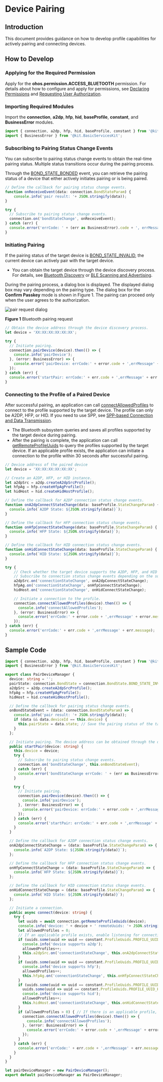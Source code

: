 # Device Pairing

<!--Kit: Connectivity Kit-->
<!--Subsystem: Communication-->
<!--Owner: @enjoy_sunshine-->
<!--Designer: @chengguohong; @tangjia15-->
<!--Tester: @wangfeng517-->

## Introduction
This document provides guidance on how to develop profile capabilities for actively pairing and connecting devices.

## How to Develop

### Applying for the Required Permission
Apply for the **ohos.permission.ACCESS_BLUETOOTH** permission. For details about how to configure and apply for permissions, see [Declaring Permissions](../../security/AccessToken/declare-permissions.md) and [Requesting User Authorization](../../security/AccessToken/request-user-authorization.md).

### Importing Required Modules
Import the **connection**, **a2dp**, **hfp**, **hid**, **baseProfile**, **constant**, and **BusinessError** modules.
```ts
import { connection, a2dp, hfp, hid, baseProfile, constant } from '@kit.ConnectivityKit';
import { BusinessError } from '@kit.BasicServicesKit';
```

### Subscribing to Pairing Status Change Events
You can subscribe to pairing status change events to obtain the real-time pairing status. Multiple status transitions occur during the pairing process.

Through the [BOND_STATE_BONDED](../../reference/apis-connectivity-kit/js-apis-bluetooth-connection.md#bondstate) event, you can retrieve the pairing status of a device that either actively initiates pairing or is being paired.
```ts
// Define the callback for pairing status change events.
function onReceiveEvent(data: connection.BondStateParam) {
    console.info('pair result: '+ JSON.stringify(data));
}

try {
  // Subscribe to pairing status change events.
  connection.on('bondStateChange', onReceiveEvent);
} catch (err) {
  console.error('errCode: ' + (err as BusinessError).code + ', errMessage: ' + (err as BusinessError).message);
}
```

### Initiating Pairing
If the pairing status of the target device is [BOND_STATE_INVALID](../../reference/apis-connectivity-kit/js-apis-bluetooth-connection.md#bondstate), the current device can actively pair with the target device.
- You can obtain the target device through the device discovery process. For details, see [Bluetooth Discovery](br-discovery-development-guide.md) or [BLE Scanning and Advertising](ble-development-guide.md).

During the pairing process, a dialog box is displayed. The displayed dialog box may vary depending on the pairing type. The dialog box for the **Confirm Passkey** mode is shown in Figure 1. The pairing can proceed only when the user agrees to the authorization.

![pair request dialog](figures/pair-request-dialog.png)

**Figure 1** Bluetooth pairing request
```ts
// Obtain the device address through the device discovery process.
let device = 'XX:XX:XX:XX:XX:XX';

try {
  // Initiate pairing.
  connection.pairDevice(device).then(() => {
    console.info('pairDevice');
  }, (error: BusinessError) => {
    console.error('pairDevice: errCode:' + error.code + ',errMessage' + error.message);
  });
} catch (err) {
  console.error('startPair: errCode:' + err.code + ',errMessage' + err.message);
}
```

### Connecting to the Profile of a Paired Device
After successful pairing, an application can call [connectAllowedProfiles](../../reference/apis-connectivity-kit/js-apis-bluetooth-connection.md#connectionconnectallowedprofiles16) to connect to the profile supported by the target device. The profile can only be A2DP, HFP, or HID. If you need to use SPP, see [SPP-based Connection and Data Transmission](spp-development-guide.md).

- The Bluetooth subsystem queries and saves all profiles supported by the target device during pairing.
- After the pairing is complete, the application can call [getRemoteProfileUuids](../../reference/apis-connectivity-kit/js-apis-bluetooth-connection.md#connectiongetremoteprofileuuids12) to query the profiles supported by the target device. If an applicable profile exists, the application can initiate a connection to the profile within 30 seconds after successful pairing.
```ts
// Device address of the paired device
let device = 'XX:XX:XX:XX:XX:XX';

// Create an A2DP, HFP, or HID instance.
let a2dpSrc = a2dp.createA2dpSrcProfile();
let hfpAg = hfp.createHfpAgProfile();
let hidHost = hid.createHidHostProfile();

// Define the callback for A2DP connection status change events.
function onA2dpConnectStateChange(data: baseProfile.StateChangeParam) {
  console.info(`A2DP State: ${JSON.stringify(data)}`);
}

// Define the callback for HFP connection status change events.
function onHfpConnectStateChange(data: baseProfile.StateChangeParam) {
  console.info(`HFP State: ${JSON.stringify(data)}`);
}

// Define the callback for HID connection status change events.
function onHidConnectStateChange(data: baseProfile.StateChangeParam) {
  console.info(`HID State: ${JSON.stringify(data)}`);
}

try {
    // Check whether the target device supports the A2DP, HFP, and HID profiles.
    // Subscribe to connection status change events depending on the supported profile.
    a2dpSrc.on('connectionStateChange', onA2dpConnectStateChange);
    hfpAg.on('connectionStateChange', onHfpConnectStateChange);
    hidHost.on('connectionStateChange', onHidConnectStateChange);

    // Initiate a connection to the profile.
    connection.connectAllowedProfiles(device).then(() => {
      console.info('connectAllowedProfiles');
    }, (error: BusinessError) => {
      console.error('errCode:' + error.code + ',errMessage' + error.message);
    });
} catch (err) {
  console.error('errCode:' + err.code + ',errMessage' + err.message);
}
```

## Sample Code
```ts
import { connection, a2dp, hfp, hid, baseProfile, constant } from '@kit.ConnectivityKit';
import { BusinessError } from '@kit.BasicServicesKit';

export class PairDeviceManager {
  device: string = '';
  pairState: connection.BondState = connection.BondState.BOND_STATE_INVALID;
  a2dpSrc = a2dp.createA2dpSrcProfile();
  hfpAg = hfp.createHfpAgProfile();
  hidHost = hid.createHidHostProfile();

  // Define the callback for pairing status change events.
  onBondStateEvent = (data: connection.BondStateParam) => {
    console.info('pair result: '+ JSON.stringify(data));
    if (data && data.deviceId == this.device) {
      this.pairState = data.state; // Save the pairing status of the target device.
    }
  };

  // Initiate pairing. The device address can be obtained through the device discovery process.
  public startPair(device: string) {
    this.device = device;
    try {
      // Subscribe to pairing status change events.
      connection.on('bondStateChange', this.onBondStateEvent);
    } catch (err) {
      console.error('bondStateChange errCode: ' + (err as BusinessError).code + ', errMessage: ' + (err as BusinessError).message);
    }

    try {
      // Initiate pairing.
      connection.pairDevice(device).then(() => {
        console.info('pairDevice');
      }, (error: BusinessError) => {
        console.error('pairDevice: errCode:' + error.code + ',errMessage' + error.message);
      });
    } catch (err) {
      console.error('startPair: errCode:' + err.code + ',errMessage' + err.message);
    }
  }

  // Define the callback for A2DP connection status change events.
  onA2dpConnectStateChange = (data: baseProfile.StateChangeParam) => {
    console.info(`A2DP State: ${JSON.stringify(data)}`);
  };

  // Define the callback for HFP connection status change events.
  onHfpConnectStateChange = (data: baseProfile.StateChangeParam) => {
    console.info(`HFP State: ${JSON.stringify(data)}`);
  };

  // Define the callback for HID connection status change events.
  onHidConnectStateChange = (data: baseProfile.StateChangeParam) => {
    console.info(`HID State: ${JSON.stringify(data)}`);
  };

  // Initiate a connection.
  public async connect(device: string) {
    try {
      let uuids = await connection.getRemoteProfileUuids(device);
      console.info('device: ' + device + ' remoteUuids: '+ JSON.stringify(uuids));
      let allowedProfiles = 0;
      // If an applicable profile exists, enable listening for connection status changes of the profile.
      if (uuids.some(uuid => uuid == constant.ProfileUuids.PROFILE_UUID_A2DP_SINK.toLowerCase())) {
        console.info('device supports a2dp');
        allowedProfiles++;
        this.a2dpSrc.on('connectionStateChange', this.onA2dpConnectStateChange);
      }
      if (uuids.some(uuid => uuid == constant.ProfileUuids.PROFILE_UUID_HFP_HF.toLowerCase())) {
        console.info('device supports hfp');
        allowedProfiles++;
        this.hfpAg.on('connectionStateChange', this.onHfpConnectStateChange);
      }
      if (uuids.some(uuid => uuid == constant.ProfileUuids.PROFILE_UUID_HID.toLowerCase()) ||
        uuids.some(uuid => uuid == constant.ProfileUuids.PROFILE_UUID_HOGP.toLowerCase())) {
        console.info('device supports hid');
        allowedProfiles++;
        this.hidHost.on('connectionStateChange', this.onHidConnectStateChange);
      }
      if (allowedProfiles > 0) { // If there is an applicable profile, initiate a connection.
        connection.connectAllowedProfiles(device).then(() => {
          console.info('connectAllowedProfiles');
        }, (error: BusinessError) => {
          console.error('errCode:' + error.code + ',errMessage' + error.message);
        });
      }
    } catch (err) {
      console.error('errCode:' + err.code + ',errMessage' + err.message);
    }
  }
}

let pairDeviceManager = new PairDeviceManager();
export default pairDeviceManager as PairDeviceManager;
```
